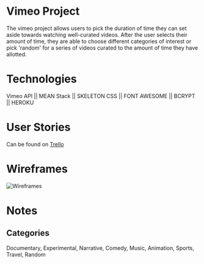 # Vimeo Project

The vimeo project allows users to pick the duration of time they can set aside towards watching well-curated videos. After the user selects their amount of time, they are able to choose different categories of interest or pick 'random' for a series of videos curated to the amount of time they have allotted.

# Technologies

Vimeo API || MEAN Stack || SKELETON CSS || FONT AWESOME || BCRYPT || HEROKU

# User Stories

Can be found on [Trello](https://trello.com/b/cQGcppNV/vimeo)

# Wireframes

![Wireframes](https://github.com/jessleenyc/vimeo/blob/master/vimeo%20wireframes.png?raw=true)

# Notes

## Categories

Documentary, Experimental, Narrative, Comedy, Music, Animation, Sports, Travel, Random
